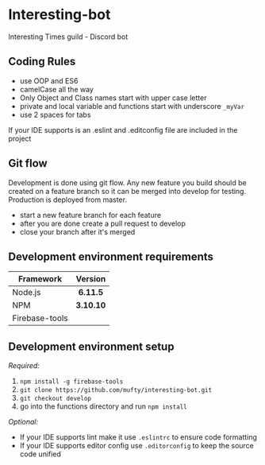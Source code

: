 # Interesting-bot

Interesting Times guild - Discord bot

## Coding Rules

- use OOP and ES6
- camelCase all the way
- Only Object and Class names start with upper case letter
- private and local variable and functions start with underscore `_myVar`
- use 2 spaces for tabs

If your IDE supports is an .eslint and .editconfig file are included in the project

## Git flow

Development is done using git flow. Any new feature you build should be created on a feature branch so it can be merged into develop for testing. Production is deployed from master.

- start a new feature branch for each feature
- after you are done create a pull request to develop
- close your branch after it's merged

## Development environment requirements
| Framework      | Version     |
| -------------- |:-----------:|
| Node.js        |  **6.11.5** |
| NPM            | **3.10.10** |
| Firebase-tools |             |

## Development environment setup
*Required:*
1. `npm install -g firebase-tools`
2. `git clone https://github.com/mufty/interesting-bot.git`
3. `git checkout develop`
4. go into the functions directory and run `npm install`

*Optional:*
- If your IDE supports lint make it use `.eslintrc` to ensure code formatting
- If your IDE supports editor config use `.editorconfig` to keep the source code unified
